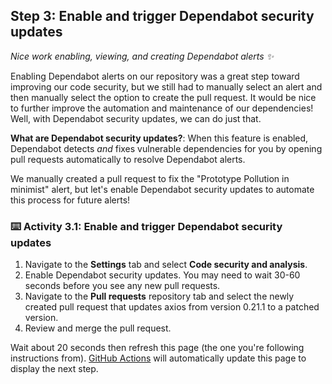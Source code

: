 ## Step 3: Enable and trigger Dependabot security updates

_Nice work enabling, viewing, and creating Dependabot alerts :sparkles:_

Enabling Dependabot alerts on our repository was a great step toward improving our code security, but we still had to manually select an alert and then manually select the option to create the pull request. It would be nice to further improve the automation and maintenance of our dependencies! Well, with Dependabot security updates, we can do just that.

**What are Dependabot security updates?**: When this feature is enabled, Dependabot detects *and* fixes vulnerable dependencies for you by opening pull requests automatically to resolve Dependabot alerts.

We manually created a pull request to fix the "Prototype Pollution in minimist" alert, but let's enable Dependabot security updates to automate this process for future alerts!

### :keyboard: Activity 3.1: Enable and trigger Dependabot security updates

1. Navigate to the **Settings** tab and select **Code security and analysis**.
1. Enable Dependabot security updates. You may need to wait 30-60 seconds before you see any new pull requests.
1. Navigate to the **Pull requests** repository tab and select the newly created pull request that updates axios from version 0.21.1 to a patched version.
1. Review and merge the pull request.

Wait about 20 seconds then refresh this page (the one you're following instructions from). [GitHub Actions](https://docs.github.com/en/actions) will automatically update this page to display the next step.
